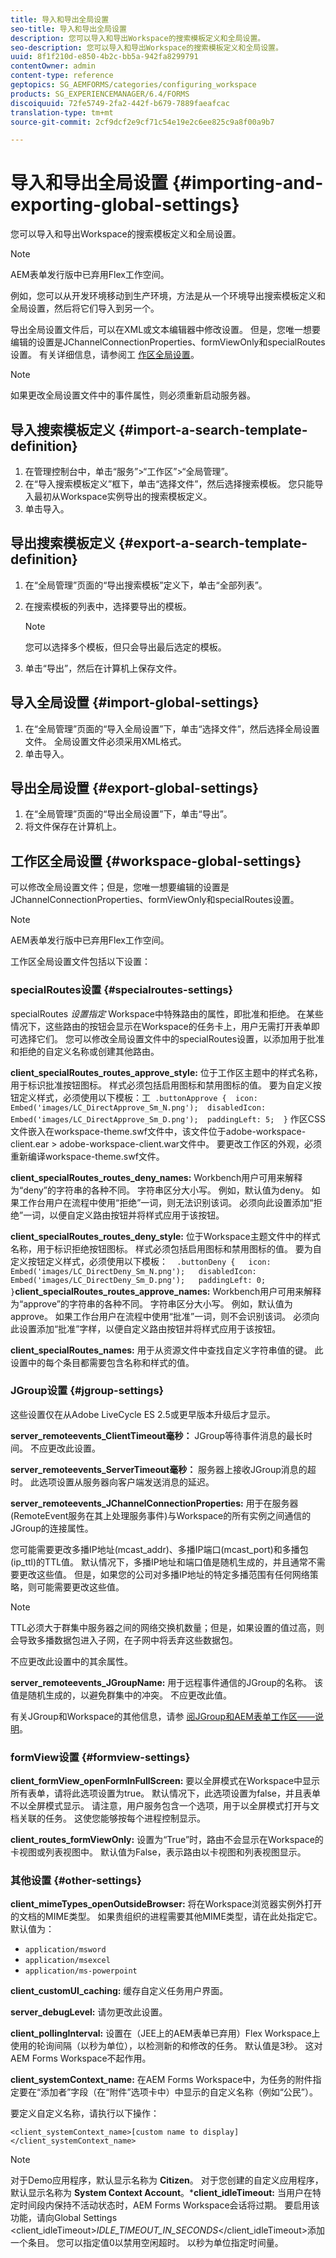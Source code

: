 ```yaml
---
title: 导入和导出全局设置
seo-title: 导入和导出全局设置
description: 您可以导入和导出Workspace的搜索模板定义和全局设置。
seo-description: 您可以导入和导出Workspace的搜索模板定义和全局设置。
uuid: 8f1f210d-e850-4b2c-bb5a-942fa8299791
contentOwner: admin
content-type: reference
geptopics: SG_AEMFORMS/categories/configuring_workspace
products: SG_EXPERIENCEMANAGER/6.4/FORMS
discoiquuid: 72fe5749-2fa2-442f-b679-7889faeafcac
translation-type: tm+mt
source-git-commit: 2cf9dcf2e9cf71c54e19e2c6ee825c9a8f00a9b7

---
```



# 导入和导出全局设置 {#importing-and-exporting-global-settings}

您可以导入和导出Workspace的搜索模板定义和全局设置。

>[!NOTE]
>
>AEM表单发行版中已弃用Flex工作空间。

例如，您可以从开发环境移动到生产环境，方法是从一个环境导出搜索模板定义和全局设置，然后将它们导入到另一个。

导出全局设置文件后，可以在XML或文本编辑器中修改设置。 但是，您唯一想要编辑的设置是JChannelConnectionProperties、formViewOnly和specialRoutes设置。 有关详细信息，请参阅工 [作区全局设置](importing-exporting-global-settings.md#workspace-global-settings)。


>[!NOTE]
>
>如果更改全局设置文件中的事件属性，则必须重新启动服务器。

## 导入搜索模板定义 {#import-a-search-template-definition}

1. 在管理控制台中，单击“服务”>“工作区”>“全局管理”。
1. 在“导入搜索模板定义”框下，单击“选择文件”，然后选择搜索模板。 您只能导入最初从Workspace实例导出的搜索模板定义。
1. 单击导入。

## 导出搜索模板定义 {#export-a-search-template-definition}

1. 在“全局管理”页面的“导出搜索模板”定义下，单击“全部列表”。
1. 在搜索模板的列表中，选择要导出的模板。

   >[!NOTE]
   >
   >您可以选择多个模板，但只会导出最后选定的模板。

1. 单击“导出”，然后在计算机上保存文件。

## 导入全局设置 {#import-global-settings}

1. 在“全局管理”页面的“导入全局设置”下，单击“选择文件”，然后选择全局设置文件。 全局设置文件必须采用XML格式。
1. 单击导入。

## 导出全局设置 {#export-global-settings}

1. 在“全局管理”页面的“导出全局设置”下，单击“导出”。
1. 将文件保存在计算机上。

## 工作区全局设置 {#workspace-global-settings}

可以修改全局设置文件；但是，您唯一想要编辑的设置是JChannelConnectionProperties、formViewOnly和specialRoutes设置。

>[!NOTE]
>
>AEM表单发行版中已弃用Flex工作空间。

工作区全局设置文件包括以下设置：

### specialRoutes设置 {#specialroutes-settings}

specialRoutes *设置指定* Workspace中特殊路由的属性，即批准和拒绝。 在某些情况下，这些路由的按钮会显示在Workspace的任务卡上，用户无需打开表单即可选择它们。 您可以修改全局设置文件中的specialRoutes设置，以添加用于批准和拒绝的自定义名称或创建其他路由。

**client_specialRoutes_routes_approve_style:** 位于工作区主题中的样式名称，用于标识批准按钮图标。 样式必须包括启用图标和禁用图标的值。 要为自定义按钮定义样式，必须使用以下模板：工` .buttonApprove {  icon: Embed('images/LC_DirectApprove_Sm_N.png');  disabledIcon: Embed('images/LC_DirectApprove_Sm_D.png');  paddingLeft: 5;  }` 作区CSS文件嵌入在workspace-theme.swf文件中，该文件位于adobe-workspace-client.ear > adobe-workspace-client.war文件中。 要更改工作区的外观，必须重新编译workspace-theme.swf文件。

**client_specialRoutes_routes_deny_names:** Workbench用户可用来解释为“deny”的字符串的各种不同。 字符串区分大小写。 例如，默认值为deny。 如果工作台用户在流程中使用“拒绝”一词，则无法识别该词。 必须向此设置添加“拒绝”一词，以便自定义路由按钮并将样式应用于该按钮。

**client_specialRoutes_routes_deny_style:** 位于Workspace主题文件中的样式名称，用于标识拒绝按钮图标。 样式必须包括启用图标和禁用图标的值。 要为自定义按钮定义样式，必须使用以下模板：`  .buttonDeny {   icon: Embed('images/LC_DirectDeny_Sm_N.png');   disabledIcon: Embed('images/LC_DirectDeny_Sm_D.png');   paddingLeft: 0;   }`**client_specialRoutes_routes_approve_names:** Workbench用户可用来解释为“approve”的字符串的各种不同。 字符串区分大小写。 例如，默认值为approve。 如果工作台用户在流程中使用“批准”一词，则不会识别该词。 必须向此设置添加“批准”字样，以便自定义路由按钮并将样式应用于该按钮。

**client_specialRoutes_names:** 用于从资源文件中查找自定义字符串值的键。 此设置中的每个条目都需要包含名称和样式的值。

### JGroup设置 {#jgroup-settings}

这些设置仅在从Adobe LiveCycle ES 2.5或更早版本升级后才显示。

**server_remoteevents_ClientTimeout毫秒：** JGroup等待事件消息的最长时间。 不应更改此设置。

**server_remoteevents_ServerTimeout毫秒：** 服务器上接收JGroup消息的超时。 此选项设置从服务器向客户端发送消息的延迟。

**server_remoteevents_JChannelConnectionProperties:** 用于在服务器(RemoteEvent服务在其上处理服务事件)与Workspace的所有实例之间通信的JGroup的连接属性。

您可能需要更改多播IP地址(mcast_addr)、多播IP端口(mcast_port)和多播包(ip_ttl)的TTL值。 默认情况下，多播IP地址和端口值是随机生成的，并且通常不需要更改这些值。 但是，如果您的公司对多播IP地址的特定多播范围有任何网络策略，则可能需要更改这些值。

>[!NOTE]
>
>TTL必须大于群集中服务器之间的网络交换机数量；但是，如果设置的值过高，则会导致多播数据包进入子网，在子网中将丢弃这些数据包。

不应更改此设置中的其余属性。

**server_remoteevents_JGroupName:** 用于远程事件通信的JGroup的名称。 该值是随机生成的，以避免群集中的冲突。 不应更改此值。

有关JGroup和Workspace的其他信息，请参 [阅JGroup和AEM表单工作区——说明](https://blogs.adobe.com/livecycle/2011/03/jgroups-and-livecycle-workspace-explained.html)。

### formView设置 {#formview-settings}

**client_formView_openFormInFullScreen:** 要以全屏模式在Workspace中显示所有表单，请将此选项设置为true。 默认情况下，此选项设置为false，并且表单不以全屏模式显示。 请注意，用户服务包含一个选项，用于以全屏模式打开与文档关联的任务。 这使您能够按每个进程控制显示。

**client_routes_formViewOnly:** 设置为“True”时，路由不会显示在Workspace的卡视图或列表视图中。 默认值为False，表示路由以卡视图和列表视图显示。

### 其他设置 {#other-settings}

**client_mimeTypes_openOutsideBrowser:** 将在Workspace浏览器实例外打开的文档的MIME类型。 如果贵组织的进程需要其他MIME类型，请在此处指定它。 默认值为：

* `application/msword`
* `application/msexcel`
* `application/ms-powerpoint`

**client_customUI_caching:** 缓存自定义任务用户界面。

**server_debugLevel:** 请勿更改此设置。

**client_pollingInterval:** 设置在（JEE上的AEM表单已弃用）Flex Workspace上使用的轮询间隔（以秒为单位），以检测新的和修改的任务。 默认值是3秒。 这对AEM Forms Workspace不起作用。

**client_systemContext_name:** 在AEM Forms Workspace中，为任务的附件指定要在“添加者”字段（在“附件”选项卡中）中显示的自定义名称（例如“公民”）。

要定义自定义名称，请执行以下操作：

`<client_systemContext_name>[custom name to display]</client_systemContext_name>`

>[!NOTE]
>
>对于Demo应用程序，默认显示名称为 **Citizen**。 对于您创建的自定义应用程序，默认显示名称为 **System Context Account**。***client_idleTimeout:** 当用户在特定时间段内保持不活动状态时，AEM Forms Workspace会话将过期。 要启用该功能，请向Global Settings &lt;client_idleTimeout>*IDLE_TIMEOUT_IN_SECONDS*&lt;/client_idleTimeout>添加一个条目。 您可以指定值0以禁用空闲超时。 以秒为单位指定时间量。
